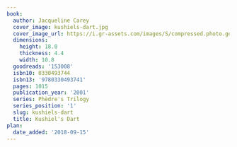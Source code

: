 ```yaml
---
book:
  author: Jacqueline Carey
  cover_image: kushiels-dart.jpg
  cover_image_url: https://i.gr-assets.com/images/S/compressed.photo.goodreads.com/books/1328168291l/153008._SX98_.jpg
  dimensions:
    height: 18.0
    thickness: 4.4
    width: 10.8
  goodreads: '153008'
  isbn10: 0330493744
  isbn13: '9780330493741'
  pages: 1015
  publication_year: '2001'
  series: Phèdre's Trilogy
  series_position: '1'
  slug: kushiels-dart
  title: Kushiel's Dart
plan:
  date_added: '2018-09-15'
---
```

